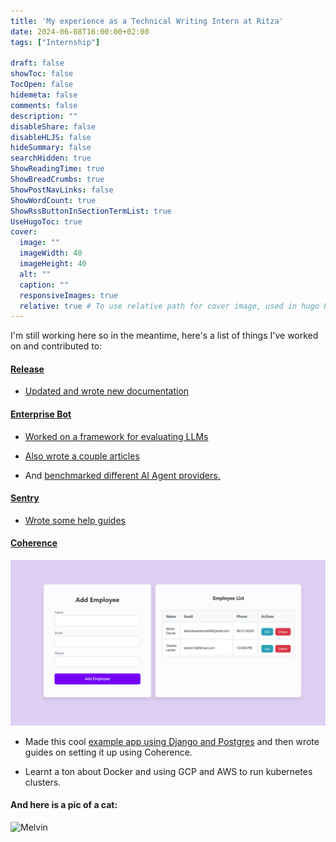 ```yaml
---
title: 'My experience as a Technical Writing Intern at Ritza'
date: 2024-06-08T16:00:00+02:00
tags: ["Internship"]

draft: false
showToc: false
TocOpen: false
hidemeta: false
comments: false
description: ""
disableShare: false
disableHLJS: false
hideSummary: false
searchHidden: true
ShowReadingTime: true
ShowBreadCrumbs: true
ShowPostNavLinks: false
ShowWordCount: true
ShowRssButtonInSectionTermList: true
UseHugoToc: true
cover:
  image: ""
  imageWidth: 40
  imageHeight: 40
  alt: ""
  caption: ""
  responsiveImages: true
  relative: true # To use relative path for cover image, used in hugo Page-bundles
---
```


I'm still working here so in the meantime, here's a list of things I've worked on and contributed to:

#### [Release](https://www.release.com/)

- [Updated and wrote new documentation](https://docs.release.com/)

#### [Enterprise Bot](https://enterprisebot.org/)
- [Worked on a framework for evaluating LLMs](https://github.com/ritza-co/BASIC-enterprise-ai-benchmark)

- [Also wrote a couple articles](https://enterprisebot.org/blog/)

- And [benchmarked different AI Agent providers.](https://www.enterprisebot.ai/blog/enterprise-bot-vs.-copilot-studio-vs.-cognigy-vs.-kore.ai_)

#### [Sentry](https://sentry.io/)
- [Wrote some help guides](https://sentry.io/answers/)

#### [Coherence](https://withcoherence.com/)

![Learnt how to Dockerize full stack applications!](/public/django-coherence.png)

- Made this cool [example app using Django and Postgres](https://github.com/AbdulDavids/django_postgres_employee_app) and then wrote guides on setting it up using Coherence.

- Learnt a ton about Docker and using GCP and AWS to run kubernetes clusters.


#### And here is a pic of a cat:

![Melvin](https://i.imgur.com/h7MnjJY.jpeg)